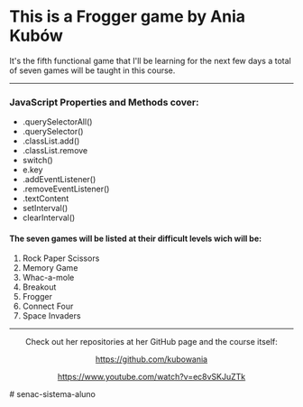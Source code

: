<h1>This is a Frogger game by Ania Kubów</h1>

It's the fifth functional game that I'll be learning for the next few days a total of seven games will be taught in this course.
<hr>
<div>
<h3>JavaScript Properties and Methods cover:</h3>
<ul>
  <li>.querySelectorAll()
  <li>.querySelector()
  <li>.classList.add()
  <li>.classList.remove
  <li> switch()
  <li> e.key
  <li>.addEventListener()
  <li>.removeEventListener()
  <li>.textContent
  <li>setInterval()
  <li>clearInterval()
</ul>
</div>
<h4>The seven games will be listed at their difficult levels wich will be:</h4>
<ol>
  <li>Rock Paper Scissors
  <li>Memory Game
  <li>Whac-a-mole
  <li>Breakout
  <li>Frogger
  <li>Connect Four
  <li>Space Invaders
</ol>

<div>
<hr>
<div align= "center">
Check out her repositories at her GitHub page and the course itself:


<a>https://github.com/kubowania</a>

<a>https://www.youtube.com/watch?v=ec8vSKJuZTk</a>
</div># senac-sistema-aluno
